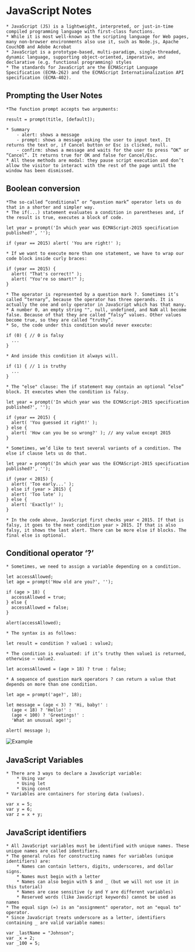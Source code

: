 # JavaScript Notes
    * JavaScript (JS) is a lightweight, interpreted, or just-in-time compiled programming language with first-class functions.
    * While it is most well-known as the scripting language for Web pages, many non-browser environments also use it, such as Node.js, Apache CouchDB and Adobe Acrobat
    * JavaScript is a prototype-based, multi-paradigm, single-threaded, dynamic language, supporting object-oriented, imperative, and declarative (e.g. functional programming) styles
    * The standards for JavaScript are the ECMAScript Language Specification (ECMA-262) and the ECMAScript Internationalization API specification (ECMA-402).

## Prompting the User Notes
    *The function prompt accepts two arguments: 
```
result = prompt(title, [default]);
```
    * Summary
        - alert: shows a message
        - prompt: shows a message asking the user to input text. It returns the text or, if Cancel button or Esc is clicked, null.
        - confirm: shows a message and waits for the user to press “OK” or “Cancel”. It returns true for OK and false for Cancel/Esc.
    * All these methods are modal: they pause script execution and don’t allow the visitor to interact with the rest of the page until the window has been dismissed.

## Boolean conversion
    *The so-called “conditional” or “question mark” operator lets us do that in a shorter and simpler way.
    * The if(...) statement evaluates a condition in parentheses and, if the result is true, executes a block of code.
```
let year = prompt('In which year was ECMAScript-2015 specification published?', '');

if (year == 2015) alert( 'You are right!' );
```
    * If we want to execute more than one statement, we have to wrap our code block inside curly braces:
```
if (year == 2015) {
  alert( "That's correct!" );
  alert( "You're so smart!" );
}
```
    * The operator is represented by a question mark ?. Sometimes it’s called “ternary”, because the operator has three operands. It is actually the one and only operator in JavaScript which has that many.
    * A number 0, an empty string "", null, undefined, and NaN all become false. Because of that they are called “falsy” values. Other values become true, so they are called “truthy”.
    * So, the code under this condition would never execute:
```
if (0) { // 0 is falsy
  ...
}
```
    * And inside this condition it always will. 
```
if (1) { // 1 is truthy
  ...
}
```
    * The "else" clause: The if statement may contain an optional “else” block. It executes when the condition is falsy.
```
let year = prompt('In which year was the ECMAScript-2015 specification published?', '');

if (year == 2015) {
  alert( 'You guessed it right!' );
} else {
  alert( 'How can you be so wrong?' ); // any value except 2015
}
```
    * Sometimes, we’d like to test several variants of a condition. The else if clause lets us do that.
```
let year = prompt('In which year was the ECMAScript-2015 specification published?', '');

if (year < 2015) {
  alert( 'Too early...' );
} else if (year > 2015) {
  alert( 'Too late' );
} else {
  alert( 'Exactly!' );
}
```
    * In the code above, JavaScript first checks year < 2015. If that is falsy, it goes to the next condition year > 2015. If that is also falsy, it shows the last alert. There can be more else if blocks. The final else is optional.
## Conditional operator ‘?’
    * Sometimes, we need to assign a variable depending on a condition.
```
let accessAllowed;
let age = prompt('How old are you?', '');

if (age > 18) {
  accessAllowed = true;
} else {
  accessAllowed = false;
}

alert(accessAllowed);
```
    * The syntax is as follows:
``` 
let result = condition ? value1 : value2;
```
    * The condition is evaluated: if it’s truthy then value1 is returned, otherwise – value2.
```
let accessAllowed = (age > 18) ? true : false;
```
    * A sequence of question mark operators ? can return a value that depends on more than one condition.
```
let age = prompt('age?', 18);

let message = (age < 3) ? 'Hi, baby!' :
  (age < 18) ? 'Hello!' :
  (age < 100) ? 'Greetings!' :
  'What an unusual age!';

alert( message );
```
![Example](https://flux.s-ul.eu/Qct1EhU4.png)

## JavaScript Variables
    * There are 3 ways to declare a JavaScript variable:
        * Using var
        * Using let
        * Using const
    * Variables are containers for storing data (values).
```
var x = 5;
var y = 6;
var z = x + y;
```
## JavaScript identifiers
    * All JavaScript variables must be identified with unique names. These unique names are called identifiers.
    * The general rules for constructing names for variables (unique identifiers) are:
        * Names can contain letters, digits, underscores, and dollar signs.
        * Names must begin with a letter
        * Names can also begin with $ and _ (but we will not use it in this tutorial)
        * Names are case sensitive (y and Y are different variables)
        * Reserved words (like JavaScript keywords) cannot be used as names
    * The equal sign (=) is an "assignment" operator, not an "equal to" operator. 
    * Since JavaScript treats underscore as a letter, identifiers containing _ are valid variable names:
``` 
var _lastName = "Johnson";
var _x = 2;
var _100 = 5;
```





